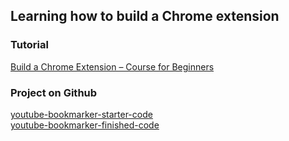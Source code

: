 ## Learning how to build a Chrome extension

### Tutorial

[Build a Chrome Extension – Course for Beginners](https://www.youtube.com/watch?v=0n809nd4Zu4)

### Project on Github

[youtube-bookmarker-starter-code](https://github.com/raman-at-pieces/youtube-bookmarker-starter-code)  
[youtube-bookmarker-finished-code](https://github.com/raman-at-pieces/youtube-bookmarker-finished-code)
